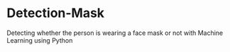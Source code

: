 # Detection-Mask
Detecting whether the person is wearing a face mask or not with Machine Learning using Python
